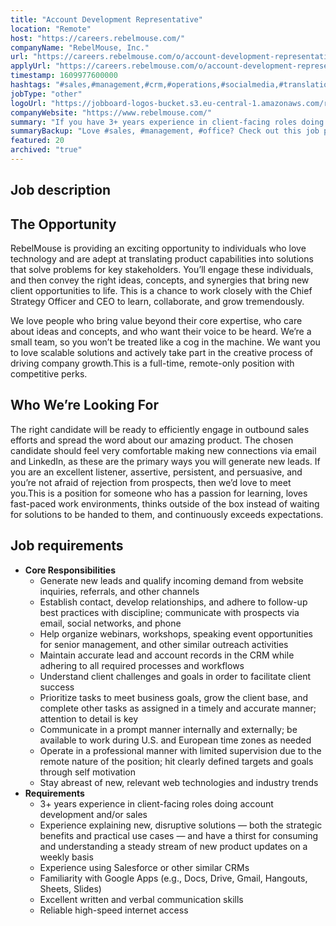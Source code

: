 ```yaml
---
title: "Account Development Representative"
location: "Remote"
host: "https://careers.rebelmouse.com/"
companyName: "RebelMouse, Inc."
url: "https://careers.rebelmouse.com/o/account-development-representative-adr"
applyUrl: "https://careers.rebelmouse.com/o/account-development-representative-adr/c/new"
timestamp: 1609977600000
hashtags: "#sales,#management,#crm,#operations,#socialmedia,#translation"
jobType: "other"
logoUrl: "https://jobboard-logos-bucket.s3.eu-central-1.amazonaws.com/rebelmouse-inc-"
companyWebsite: "https://www.rebelmouse.com/"
summary: "If you have 3+ years experience in client-facing roles doing account development and/or sales, consider applying to RebelMouse, Inc.'s job post for a new account development representative."
summaryBackup: "Love #sales, #management, #office? Check out this job post!"
featured: 20
archived: "true"
---
```


## Job description

## The Opportunity

RebelMouse is providing an exciting opportunity to individuals who love technology and are adept at translating product capabilities into solutions that solve problems for key stakeholders. You’ll engage these individuals, and then convey the right ideas, concepts, and synergies that bring new client opportunities to life. This is a chance to work closely with the Chief Strategy Officer and CEO to learn, collaborate, and grow tremendously.

We love people who bring value beyond their core expertise, who care about ideas and concepts, and who want their voice to be heard. We’re a small team, so you won’t be treated like a cog in the machine. We want you to love scalable solutions and actively take part in the creative process of driving company growth.This is a full-time, remote-only position with competitive perks.

## Who We’re Looking For

The right candidate will be ready to efficiently engage in outbound sales efforts and spread the word about our amazing product. The chosen candidate should feel very comfortable making new connections via email and LinkedIn, as these are the primary ways you will generate new leads. If you are an excellent listener, assertive, persistent, and persuasive, and you’re not afraid of rejection from prospects, then we’d love to meet you.This is a position for someone who has a passion for learning, loves fast-paced work environments, thinks outside of the box instead of waiting for solutions to be handed to them, and continuously exceeds expectations.

## Job requirements

*   **Core Responsibilities**
    *   Generate new leads and qualify incoming demand from website inquiries, referrals, and other channels
    *   Establish contact, develop relationships, and adhere to follow-up best practices with discipline; communicate with prospects via email, social networks, and phone
    *   Help organize webinars, workshops, speaking event opportunities for senior management, and other similar outreach activities
    *   Maintain accurate lead and account records in the CRM while adhering to all required processes and workflows
    *   Understand client challenges and goals in order to facilitate client success
    *   Prioritize tasks to meet business goals, grow the client base, and complete other tasks as assigned in a timely and accurate manner; attention to detail is key
    *   Communicate in a prompt manner internally and externally; be available to work during U.S. and European time zones as needed
    *   Operate in a professional manner with limited supervision due to the remote nature of the position; hit clearly defined targets and goals through self motivation
    *   Stay abreast of new, relevant web technologies and industry trends
*   **Requirements**
    *   3+ years experience in client-facing roles doing account development and/or sales
    *   Experience explaining new, disruptive solutions — both the strategic benefits and practical use cases — and have a thirst for consuming and understanding a steady stream of new product updates on a weekly basis
    *   Experience using Salesforce or other similar CRMs
    *   Familiarity with Google Apps (e.g., Docs, Drive, Gmail, Hangouts, Sheets, Slides)
    *   Excellent written and verbal communication skills
    *   Reliable high-speed internet access
